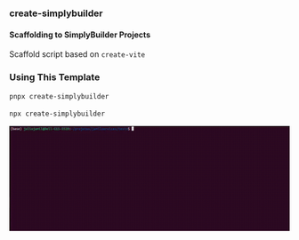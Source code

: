 ### create-simplybuilder     
#### Scaffolding to SimplyBuilder Projects     

Scaffold script based on `create-vite`


### Using This Template   
~~~bash
pnpx create-simplybuilder
~~~
~~~bash
npx create-simplybuilder
~~~

![](https://github.com/SimplyBuilder/create-simplybuilder/blob/main/demonstration.gif)